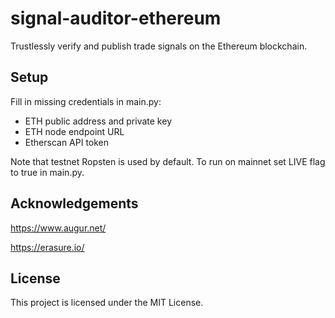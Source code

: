 # signal-auditor-ethereum
Trustlessly verify and publish trade signals on the Ethereum blockchain.

## Setup
Fill in missing credentials in main.py:
* ETH public address and private key
* ETH node endpoint URL
* Etherscan API token

Note that testnet Ropsten is used by default. To run on mainnet set LIVE flag to true in main.py.

## Acknowledgements
https://www.augur.net/

https://erasure.io/

## License
This project is licensed under the MIT License.
